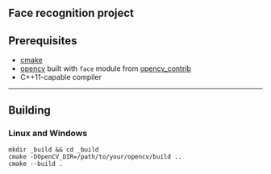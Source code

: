 Face recognition project
----
## Prerequisites
* [cmake](https://cmake.org/)
* [opencv](http://opencv.org/)
built with `face` module from [opencv\_contrib](https://github.com/opencv/opencv_contrib)
* C++11-capable compiler

----
## Building

### Linux and Windows
    mkdir _build && cd _build
    cmake -DOpenCV_DIR=/path/to/your/opencv/build ..
    cmake --build .
